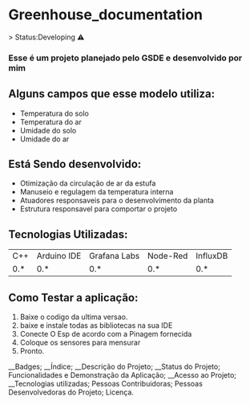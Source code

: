 <h1>Greenhouse_documentation</h1>
> Status:Developing ⚠️

### Esse é um projeto planejado pelo GSDE e desenvolvido por mim

## Alguns campos que esse modelo utiliza:

+ Temperatura do solo
+ Temperatura do ar
+ Umidade do solo
+ Umidade do ar

## Está Sendo desenvolvido:

+ Otimização da circulação de ar da estufa
+ Manuseio e regulagem da temperatura interna
+ Atuadores responsaveis para o desenvolvimento da planta
+ Estrutura responsavel para comportar o projeto

## Tecnologias Utilizadas:

<Table>
  <tr>
    <td>C++</td>
    <td>Arduino IDE</td>
    <td>Grafana Labs</td>
    <td>Node-Red</td>
    <td>InfluxDB</td>
  </tr>
  <tr>
    <td>0.*</td>
    <td>0.*</td>
    <td>0.*</td>
    <td>0.*</td>
    <td>0.*</td>
  </tr>
</Table>

## Como Testar a aplicação:

1) Baixe o codigo da ultima versao.
2) baixe e instale todas as bibliotecas na sua IDE
3) Conecte O Esp de acordo com a Pinagem fornecida
4) Coloque os sensores para mensurar
5) Pronto.


__Badges;
__Índice;
__Descrição do Projeto;
__Status do Projeto;
Funcionalidades e Demonstração da Aplicação;
__Acesso ao Projeto;
__Tecnologias utilizadas;
Pessoas Contribuidoras;
Pessoas Desenvolvedoras do Projeto;
Licença.
